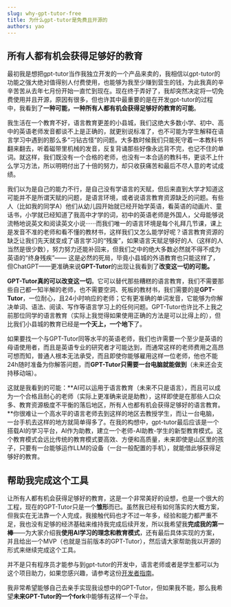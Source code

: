 ```yaml
---
slug: why-gpt-tutor-free
title: 为什么gpt-tutor是免费且开源的
authors: yao
---
```


## 所有人都有机会获得足够好的教育

最初我是想把gpt-tutor当作我独立开发的一个产品来卖的，我相信以gpt-tutor的功能之强大绝对值得别人付费使用，也能够为我至少赚到营生的钱，为此我真的辛辛苦苦从去年七月份开始一直忙到现在。现在终于弄好了，我却突然决定将一切免费使用并且开源，原因有很多，但也许其中最重要的是在开发gpt-tutor的过程中，我看到了**一种可能，一种所有人都有机会获得足够好的教育的可能**。

我生活在一个教育不好，语言教育更差的小县城，我们这绝大多数小学、初中、高中的英语老师发音都谈不上是正确的，就更别说标准了，也不可能为学生解释在语言学习中遇到的那么多“刁钻古怪”的问题。大多数时候我们只能死守着一本教科书翻来翻去，听着磁带里机械的发音，反复背诵那些好像永远背不完，也记不住的单词。就这样，我们既没有一个合格的老师，也没有一本合适的教科书，更谈不上什么学习方法，所以明明付出了十倍的努力，却只收获痛苦和最后不尽人意的考试成绩。

我们以为是自己的能力不行，是自己没有学语言的天赋，但后来直到大学才知道这可能并不是所谓天赋的问题，是语言环境，或者说语言教育资源缺乏的问题。有些人（比如我的同学A）他们从幼儿园开始就已经开始学英语，看英语的动画片、童话书，小学就已经知道了我高中才学的词，初中的英语老师是外国人，父母能够说流畅地说英文和阅读英文小说······而我们唯一的语言环境是每个礼拜几节课，课上是发音不准的老师和看不懂的教材书，这样我们又怎么能学好呢？语言教育资源的缺乏让我们先天就变成了语言学习的“残废”，如果语言天赋足够好的人（这样的人当然是很少数），努力努力还能补回来，但我们之中的绝大多数必然就不得不成为英语的“终身残疾”—— 这是必然的死局，毕竟小县城的外语教育也只能这样了，但ChatGPT——更准确来说**GPT-Tutor**的出现让我看到了**改变这一切的可能。**

**GPT-Tutor真的可以改变这一切**。它可以替代那些糟糕的语言教育，我们不需要那些自己都一知半解的老师，也不需要空洞、死板的教材书，我们需要的是**GPT-Tutor**，一位耐心，且24小时响应的老师；它有更准确的单词发音，它能够为你解决单词、语法、阅读、写作等语言学习上的任何问题。GPT-Tutor也许比不上我之前那位同学的语言教育（实际上我觉得如果使用正确的方法是可以比得上的），但比我们小县城的教育已经是**一个天上，一个地下**了。

如果要找一个与GPT-Tutor同等水平的英语老师，我们也许需要一个至少是英语的母语使用者，而且是英语专业的研究者才可能达到，而通常这样的老师费用之高昂可想而知，普通人根本无法承受，而且即使你能够雇用这样一位老师，他也不能24h随时准备为你解答问题，而**GPT-Tutor只需要一台电脑就能做到**（未来还会支持移动端）。


这就是我看到的可能：**AI可以运用于语言教育（未来不只是语言），而且可以成为一个合格且耐心的老师（实际上更准确来说是助教），这样即使是在那些人口众多、教育资源极度不平衡的落后地区，所有人也都有机会获得足够好的语言教育。**你很难让一个高水平的语言老师去到这样的地区去教授学生，而让一台电脑，一台手机去这样的地方就简单得多了。在我的构想中，gpt-tutor最后应该是一个搭载AI的学习平台，AI作为助教，建立一个老师-AI助教-学生的新型教育模式。这个教育模式会远比传统的教育模式要高效、方便和高质量，未来即使是山区里的孩子，只要有一台能够运作LLM的设备（一台一般配置的手机），就能借此够获得足够好的教育。

## 帮助我完成这个工具

让所有人都有机会获得足够好的教育，这是一个非常美好的设想，也是一个很大的工程，现在的GPT-Tutor只是一个**雏形**而已。虽然我已经有如何落实的大概方案，但我实在无法靠一个人完成，我接触代码也才不过一年多，经验和能力都严重不足，我也没有足够的经济基础来维持我完成后续开发，所以我希望我**完成我的第一棒**——为大家介绍我**使用AI学习的理念和教育模式**，还有最后具体实现的方案，并且给出一个MVP（也就是当前版本的GPT-Tutor），然后请大家帮助我以开源的形式来继续完成这个工具。

并不是只有程序员才能参与到gpt-tutor的开发中，语言老师或者是学生都可以为这个项目助力，如果您感兴趣，请参考这份[开发者指南](../docs/guidefordeveloper.md)。

我非常希望能够自己去亲手实现我设想中的GPT-Tutor，但如果我不能，那么我希望**未来GPT-Tutor的一个fork**中能够有这样一个平台。


